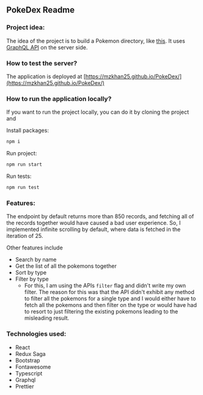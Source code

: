 ## PokeDex Readme

### Project idea:

The idea of the project is to build a Pokemon directory, like [this](https://www.pokemon.com/us/pokedex/). It uses [GraphQL API](https://dex-server.herokuapp.com/) on the server side.

### How to test the server?

The application is deployed at [https://mzkhan25.github.io/PokeDex/](https://mzkhan25.github.io/PokeDex/)

### How to run the application locally?

If you want to run the project locally, you can do it by cloning the project and

Install packages:

```typescript
npm i
```

Run project:

```typescript
npm run start
```

Run tests:

```typescript
npm run test
```

### Features:

The endpoint by default returns more than 850 records, and fetching all of the records together would have caused a bad user experience. So, I implemented infinite scrolling by default, where data is fetched in the iteration of 25.

Other features include

-   Search by name
-   Get the list of all the pokemons together
-   Sort by type
-   Filter by type
    -   For this, I am using the APIs `filter` flag and didn't write my own filter. The reason for this was that the API didn't exhibit any method to filter all the pokemons for a single type and I would either have to fetch all the pokemons and then filter on the type or would have had to resort to just filtering the existing pokemons leading to the misleading result.

### Technologies used:

-   React
-   Redux Saga
-   Bootstrap
-   Fontawesome
-   Typescript
-   Graphql
-   Prettier
